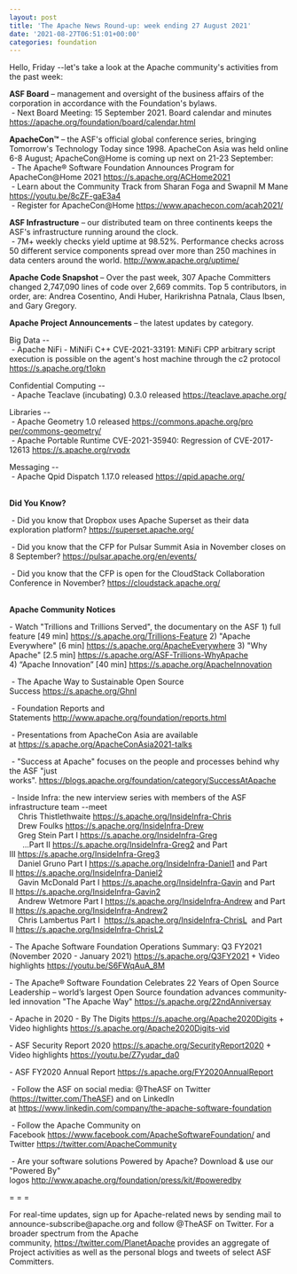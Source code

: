 ```yaml
---
layout: post
title: 'The Apache News Round-up: week ending 27 August 2021'
date: '2021-08-27T06:51:01+00:00'
categories: foundation
---
```

<p></p><p></p><p></p><p></p><p></p><p></p><p></p><p>Hello, Friday --let's take a look at the Apache community's activities from the past week:</p><p></p><p></p><p></p><p><span style="font-weight: 700;">ASF Board</span>&nbsp;– management and oversight of the business affairs of the corporation in accordance with the Foundation's bylaws.<br>&nbsp;- Next Board Meeting: 15 September 2021. Board calendar and minutes <a href="https://apache.org/foundation/board/calendar.html" target="_blank">https://apache.org/foundation/board/calendar.html</a></p><p></p><p><span style="font-weight: 700;">ApacheCon™</span>&nbsp;– the ASF's official global conference series, bringing Tomorrow's Technology Today since 1998. ApacheCon Asia was held online 6-8 August; ApacheCon@Home is coming up next on 21-23 September:<br>&nbsp;- The Apache® Software Foundation Announces Program for ApacheCon@Home 2021 <a href="https://s.apache.org/ACHome2021" rel="noreferrer" target="_blank" data-saferedirecturl="https://www.google.com/url?q=https://s.apache.org/ACHome2021&amp;source=gmail&amp;ust=1629464796524000&amp;usg=AFQjCNGokj3C2GJ8g64IBFk7UxFH9KlaAw">https://s.apache.org/ACHome202<wbr>1<br></a>&nbsp;- <span class="css-901oao css-16my406 r-poiln3 r-bcqeeo r-qvutc0">Learn about the Community Track from Sharan Foga and Swapnil M Mane </span><a href="https://youtu.be/8cZF-gaE3a4" target="_blank" data-saferedirecturl="https://www.google.com/url?q=https://youtu.be/8cZF-gaE3a4&amp;source=gmail&amp;ust=1630072353387000&amp;usg=AFQjCNHT6Jom17mWOHMP2WFmIUWDu-KG7w">https://youtu.be/8cZF-gaE3a4</a><br>&nbsp;- Register for ApacheCon@Home&nbsp;<a href="https://www.apachecon.com/acah2021/" target="_blank">https://www.apachecon.com/acah2021/</a><br></p><p><span style="font-weight: 700;">ASF Infrastructure</span>&nbsp;– our distributed team on three continents keeps the ASF's infrastructure running around the clock.<br>&nbsp;- 7M+ weekly checks yield uptime at 98.52%. Performance checks across 50 different service components spread over more than 250 machines in data centers around the world.&nbsp;<a href="http://www.apache.org/uptime/" target="_blank">http://www.apache.org/uptime/</a><br></p><p><span style="font-weight: 700;">Apache Code Snapshot&nbsp;</span>– Over the past week, 307 Apache Committers changed 2,747,090 lines of code over 2,669 commits. Top 5 contributors, in order, are: Andrea Cosentino, Andi Huber, Harikrishna Patnala, Claus Ibsen, and Gary Gregory. &nbsp;<span> </span>&nbsp;<span style="font-weight: 700;"> &nbsp; &nbsp; </span></p><p><span style="font-weight: 700;">Apache Project Announcements</span>&nbsp;– the latest updates by category.</p><p>Big Data --<br>
&nbsp;- Apache <span class="il">NiFi</span> - MiNiFi C++ CVE-2021-33191: MiNiFi CPP arbitrary script execution is possible on the agent's host machine through the c2 protocol <a href="https://s.apache.org/t1okn">https://s.apache.org/t1okn</a></p>Confidential Computing --<br>
&nbsp;- Apache <span class="il">Teaclave</span> (incubating) 0.3.0 released <a href="https://teaclave.apache.org/" rel="noreferrer" target="_blank" data-saferedirecturl="https://www.google.com/url?q=https://teaclave.apache.org/&amp;source=gmail&amp;ust=1630071601985000&amp;usg=AFQjCNHJxdIJVYAh9-x8blZBLLgpOyfKMQ">https://<span class="il">teaclave</span>.apache.org/</a><p></p><p>Libraries --<br>
&nbsp;- Apache <span class="il">Geometry</span> 1.0 released <a href="https://commons.apache.org/proper/commons-geometry/" rel="noreferrer" target="_blank" data-saferedirecturl="https://www.google.com/url?q=https://commons.apache.org/proper/commons-geometry/&amp;source=gmail&amp;ust=1630070977331000&amp;usg=AFQjCNGw-8ibN4t2S3YrS1UDZ7ZE4ROwzg">https://commons.apache.org/pro<wbr>per/commons-<span class="il">geometry</span>/</a><br>&nbsp;- Apache Portable Runtime CVE-2021-35940: Regression of CVE-2017-12613 <a href="https://s.apache.org/rvqdx">https://s.apache.org/rvqdx</a><br></p><p></p><p>Messaging --<br>
&nbsp;- Apache <span class="il">Qpid</span> Dispatch 1.17.0 released <a href="https://qpid.apache.org/" rel="noreferrer" target="_blank" data-saferedirecturl="https://www.google.com/url?q=https://qpid.apache.org/&amp;source=gmail&amp;ust=1630071149760000&amp;usg=AFQjCNHmqC2pDoNXU6PGnJEisU21NAjQnQ">https://<span class="il">qpid</span>.apache.org/</a></p><p><span style="font-weight: 700;"><br>Did You Know?</span><br></p><p></p><p>&nbsp;- Did you know that Dropbox uses Apache Superset as their data exploration platform? <a href="https://superset.apache.org/" target="_blank">https://superset.apache.org/</a>&nbsp;</p><p>&nbsp;- Did you know that the CFP for Pulsar Summit Asia in November closes on 8 September? <a href="https://pulsar.apache.org/en/events/" target="_blank">https://pulsar.apache.org/en/events/</a>&nbsp;</p><p>&nbsp;- Did you know that the CFP is open for the CloudStack Collaboration Conference in November? <a href="https://cloudstack.apache.org/" target="_blank">https://cloudstack.apache.org/</a>&nbsp;</p><p><span style="font-weight: 700;"><br>Apache Community Notices</span><br></p><p>- Watch "Trillions and Trillions Served", the documentary on the ASF 1) full feature [49 min] <a href="https://s.apache.org/Trillions-Feature" target="_blank">https://s.apache.org/Trillions-Feature</a> 2) "Apache Everywhere" [6 min] <a href="https://s.apache.org/ApacheEverywhere" target="_blank">https://s.apache.org/ApacheEverywhere</a><span style="background-color: rgb(255, 255, 255);"></span>&nbsp;3) "Why Apache" [2.5 min] <a href="https://s.apache.org/ASF-Trillions-WhyApache" target="_blank">https://s.apache.org/ASF-Trillions-WhyApache</a> 4)&nbsp;“Apache Innovation” [40 min] <a href="https://s.apache.org/ApacheInnovation" target="_blank">https://s.apache.org/ApacheInnovation</a> <br></p><p>&nbsp;- The Apache Way to Sustainable Open Source Success&nbsp;<a href="https://s.apache.org/GhnI" target="_blank">https://s.apache.org/GhnI</a><br></p><p>&nbsp;- Foundation Reports and Statements&nbsp;<a href="http://www.apache.org/foundation/reports.html" target="_blank">http://www.apache.org/foundation/reports.html</a><br></p><p>&nbsp;- Presentations from ApacheCon Asia are available at&nbsp;<a href="https://s.apache.org/ApacheConAsia2021-talks" target="_blank">https://s.apache.org/ApacheConAsia2021-talks</a></p><p>&nbsp;- "Success at Apache" focuses on the people and processes behind why the ASF "just works".&nbsp;<a href="https://blogs.apache.org/foundation/category/SuccessAtApache" target="_blank">https://blogs.apache.org/foundation/category/SuccessAtApache</a><br></p><div><p>&nbsp;- Inside Infra: the new interview series with members of the ASF infrastructure team --meet&nbsp;<br>&nbsp; &nbsp; Chris Thistlethwaite&nbsp;<a href="https://s.apache.org/InsideInfra-Chris" target="_blank">https://s.apache.org/InsideInfra-Chris</a><br>&nbsp; &nbsp; Drew Foulks&nbsp;<a href="https://s.apache.org/InsideInfra-Drew" rel="noreferrer" target="_blank" data-saferedirecturl="https://www.google.com/url?q=https://s.apache.org/InsideInfra-Drew&amp;source=gmail&amp;ust=1588339104628000&amp;usg=AFQjCNF9dVEn48pV7o9HBG14sP9uprU8Xw">https://s.apache.org/InsideInf<wbr>ra-Drew</a><br>&nbsp; &nbsp; Greg Stein Part I&nbsp;<a href="https://s.apache.org/InsideInfra-Greg" target="_blank">https://s.apache.org/InsideInfra-Greg</a><br>&nbsp; &nbsp; &nbsp; ...Part II&nbsp;<a href="https://s.apache.org/InsideInfra-Greg2" target="_blank">https://s.apache.org/InsideInfra-Greg2</a>&nbsp;and Part III&nbsp;<a href="https://s.apache.org/InsideInfra-Greg3" target="_blank">https://s.apache.org/InsideInfra-Greg3</a><br>&nbsp; &nbsp; Daniel Gruno Part I&nbsp;<a href="https://s.apache.org/InsideInfra-Daniel1" target="_blank">https://s.apache.org/InsideInfra-Daniel1</a>&nbsp;and Part II&nbsp;<a href="https://s.apache.org/InsideInfra-Daniel2" target="_blank">https://s.apache.org/InsideInfra-Daniel2</a><br>&nbsp;&nbsp;&nbsp; Gavin McDonald Part I&nbsp;<a href="https://s.apache.org/InsideInfra-Gavin" target="_blank">https://s.apache.org/InsideInfra-Gavin</a>&nbsp;and Part II&nbsp;<a href="https://s.apache.org/InsideInfra-Gavin2" target="_blank">https://s.apache.org/InsideInfra-Gavin2</a><br>&nbsp;&nbsp;&nbsp; Andrew Wetmore Part I&nbsp;<a href="https://s.apache.org/InsideInfra-Andrew" target="_blank">https://s.apache.org/InsideInfra-Andrew</a>&nbsp;and Part II&nbsp;<a href="https://s.apache.org/InsideInfra-Andrew2" target="_blank">https://s.apache.org/InsideInfra-Andrew2</a><br>&nbsp; &nbsp; Chris Lambertus Part I&nbsp;&nbsp;<a href="https://s.apache.org/InsideInfra-ChrisL" target="_blank">https://s.apache.org/InsideInfra-ChrisL</a>&nbsp; and Part II&nbsp;<a href="https://s.apache.org/InsideInfra-ChrisL2" target="_blank">https://s.apache.org/InsideInfra-ChrisL2</a></p></div><div><p>- The&nbsp;<span class="il">Apache</span>&nbsp;Software Foundation Operations Summary: Q3 FY2021 (November 2020 - January 2021)&nbsp;<a href="https://s.apache.org/Q3FY2021" target="_blank">https://s.apache.org/Q3FY2021</a>&nbsp;+ Video highlights&nbsp;<a href="https://youtu.be/S6FWqAuA_8M" target="_blank">https://youtu.be/S6FWqAuA_8M</a></p><p>- The&nbsp;<span class="il">Apache</span>® Software Foundation Celebrates 22 Years of Open Source Leadership – world’<span class="il">s</span>&nbsp;largest Open Source foundation advances community-led innovation "The<span class="il">&nbsp;Apache</span>&nbsp;Way"&nbsp;<a href="https://s.apache.org/22ndAnniversay" target="_blank">https://s.apache.org/22ndAnniversay</a></p><p>- Apache in 2020 - By The Digits&nbsp;<font color="#337ab7"><a href="https://s.apache.org/Apache2020Digits" target="_blank">https://s.apache.org/Apache2020Digits</a>&nbsp;</font>+ Video highlights&nbsp;<a href="https://s.apache.org/Apache2020Digits-vid" target="_blank" style="background-color: rgb(255, 255, 255);">https://s.apache.org/Apache2020Digits-vid</a><br></p><p>- ASF Security Report 2020&nbsp;<a href="https://s.apache.org/SecurityReport2020" target="_blank">https://s.apache.org/SecurityReport2020</a>&nbsp;+ Video highlights&nbsp;<a href="https://youtu.be/Z7yudar_da0" rel="noreferrer" target="_blank" data-saferedirecturl="https://www.google.com/url?q=https://youtu.be/Z7yudar_da0&amp;source=gmail&amp;ust=1614320952600000&amp;usg=AFQjCNGAfKh6FsJX7CJ5hQqcOInb2wpTdg">https://youtu.be/Z7yudar_da0</a></p><p>- ASF FY2020 Annual Report&nbsp;<a href="https://s.apache.org/FY2020AnnualReport" target="_blank">https://s.apache.org/FY2020AnnualReport</a><br></p><p>&nbsp;- Follow the ASF on social media: @TheASF on Twitter (<a href="https://twitter.com/TheASF" style="background-color: rgb(255, 255, 255);">https://twitter.com/TheASF</a>) and on LinkedIn at&nbsp;<a href="https://www.linkedin.com/company/the-apache-software-foundation" style="background-color: rgb(255, 255, 255);">https://www.linkedin.com/company/the-apache-software-foundation</a><br></p><p>&nbsp;- Follow the Apache Community on Facebook&nbsp;<a href="https://www.facebook.com/ApacheSoftwareFoundation/" target="_blank">https://www.facebook.com/ApacheSoftwareFoundation/</a>&nbsp;and Twitter&nbsp;<a href="https://twitter.com/ApacheCommunity">https://twitter.com/ApacheCommunity</a></p></div><div>&nbsp;- Are your software solutions Powered by Apache? Download &amp; use our "Powered By" logos&nbsp;<a href="http://www.apache.org/foundation/press/kit/#poweredby" target="_blank">http://www.apache.org/foundation/press/kit/#poweredby</a><br></div><p><span class="LrzXr"></span><span class="LrzXr"></span></p><div><p>= = =</p><p>For real-time updates, sign up for Apache-related news by sending mail to announce-subscribe@apache.org and follow @TheASF on Twitter. For a broader spectrum from the Apache community,&nbsp;<a href="https://twitter.com/PlanetApache">https://twitter.com/PlanetApache</a>&nbsp;provides an aggregate of Project activities as well as the personal blogs and tweets of select ASF Committers.</p></div><p></p><p><br></p><p></p><p></p>
